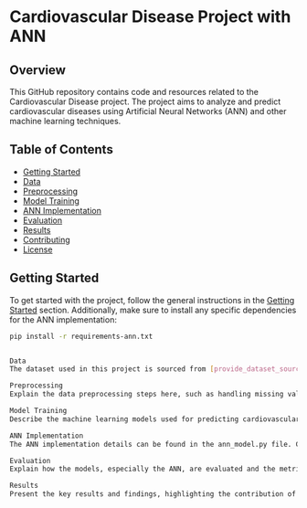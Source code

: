 # Cardiovascular Disease Project with ANN

## Overview

This GitHub repository contains code and resources related to the Cardiovascular Disease project. The project aims to analyze and predict cardiovascular diseases using Artificial Neural Networks (ANN) and other machine learning techniques.

## Table of Contents

- [Getting Started](#getting-started)
- [Data](#data)
- [Preprocessing](#preprocessing)
- [Model Training](#model-training)
- [ANN Implementation](#ann-implementation)
- [Evaluation](#evaluation)
- [Results](#results)
- [Contributing](#contributing)
- [License](#license)

## Getting Started

To get started with the project, follow the general instructions in the [Getting Started](#getting-started) section. Additionally, make sure to install any specific dependencies for the ANN implementation:

```bash
pip install -r requirements-ann.txt


Data
The dataset used in this project is sourced from [provide_dataset_source_link]. Make sure to download and place the dataset in the data directory.

Preprocessing
Explain the data preprocessing steps here, such as handling missing values, scaling, etc.

Model Training
Describe the machine learning models used for predicting cardiovascular diseases, including the ANN architecture and how to train the ANN model.

ANN Implementation
The ANN implementation details can be found in the ann_model.py file. Customize the architecture, hyperparameters, and any other relevant configurations based on your specific use case.

Evaluation
Explain how the models, especially the ANN, are evaluated and the metrics used to assess their performance.

Results
Present the key results and findings, highlighting the contribution of the ANN model to the project.
